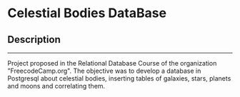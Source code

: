 # Celestial Bodies DataBase

## Description
---

Project proposed in the Relational Database Course of the organization "FreecodeCamp.org". The objective was to develop a database in Postgresql about celestial bodies, inserting tables of galaxies, stars, planets and moons and correlating them.




